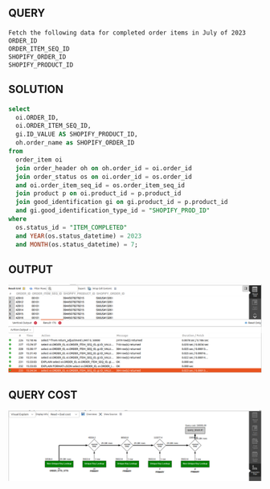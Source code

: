 ## QUERY
    Fetch the following data for completed order items in July of 2023
    ORDER_ID
    ORDER_ITEM_SEQ_ID
    SHOPIFY_ORDER_ID
    SHOPIFY_PRODUCT_ID



## SOLUTION
```sql
select 
  oi.ORDER_ID, 
  oi.ORDER_ITEM_SEQ_ID, 
  gi.ID_VALUE AS SHOPIFY_PRODUCT_ID, 
  oh.order_name as SHOPIFY_ORDER_ID 
from 
  order_item oi 
  join order_header oh on oh.order_id = oi.order_id 
  join order_status os on oi.order_id = os.order_id 
  and oi.order_item_seq_id = os.order_item_seq_id 
  join product p on oi.product_id = p.product_id 
  join good_identification gi on gi.product_id = p.product_id 
  and gi.good_identification_type_id = "SHOPIFY_PROD_ID" 
where 
  os.status_id = "ITEM_COMPLETED" 
  and YEAR(os.status_datetime) = 2023 
  and MONTH(os.status_datetime) = 7;


```

## OUTPUT

![Alt text](image-15.png)

## QUERY COST 

![Alt text](image-14.png)